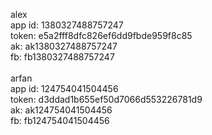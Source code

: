 alex <br>
app id: 1380327488757247 <br>
token: e5a2fff8dfc826ef6dd9fbde959f8c85 <br>
ak: ak1380327488757247 <br>
fb: fb1380327488757247 <br>
<br>
arfan <br>
app id: 124754041504456 <br>
token: d3ddad1b655ef50d7066d553226781d9 <br>
ak: ak124754041504456 <br>
fb: fb124754041504456 <br>
